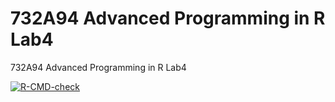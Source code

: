 # 732A94 Advanced Programming in R Lab4
732A94 Advanced Programming in R Lab4

<!-- badges: start -->
  [![R-CMD-check](https://github.com/qqyfly/732A94_Advanced_Programming_in_R_Lab4/actions/workflows/R-CMD-check.yaml/badge.svg)](https://github.com/qqyfly/732A94_Advanced_Programming_in_R_Lab4/actions/workflows/R-CMD-check.yaml)
  <!-- badges: end -->